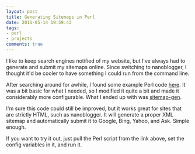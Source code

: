 ```yaml
---
layout: post
title: Generating Sitemaps in Perl
date: 2011-05-14 19:59:43
tags:
- perl
- projects
comments: true
---
```


I like to keep search engines notified of my website, but I've always had to generate and submit my sitemaps online. Since switching to nanoblogger, I thought it'd be cooler to have something I could run from the command line.

After searching around for awhile, I found some example Perl code [here](http://groups.google.com/group/google-sitemaps/msg/56ba5f933c7bdb70). It was a bit basic for what I needed, so I modified it quite a bit and made it considerably more configurable. What I ended up with was [sitemap-gen](https://github.com/mrstegeman/sitemap-gen).

I'm sure this code could still be improved, but it works great for sites that are strictly HTML, such as nanoblogger. It will generate a proper XML sitemap and automatically submit it to Google, Bing, Yahoo, and Ask. Simple enough.

If you want to try it out, just pull the Perl script from the link above, set the config variables in it, and run it.

